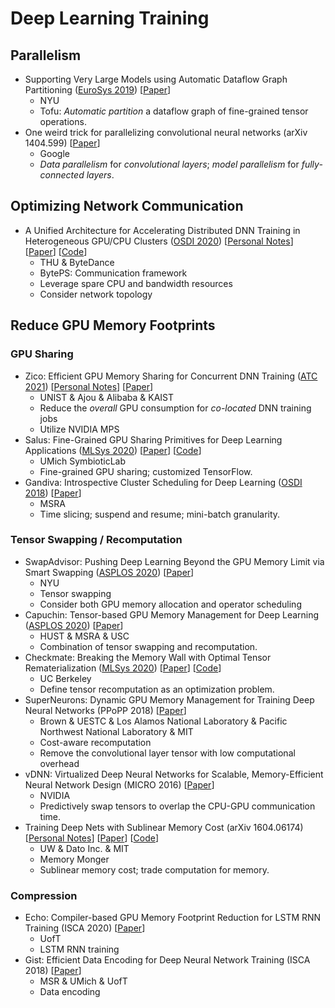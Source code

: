 # Deep Learning Training

## Parallelism

* Supporting Very Large Models using Automatic Dataflow Graph Partitioning ([EuroSys 2019](../../reading-notes/conference/eurosys-2019.md)) \[[Paper](https://doi.org/10.1145/3302424.3303953)]
  * NYU
  * Tofu: _Automatic partition_ a dataflow graph of fine-grained tensor operations.
* One weird trick for parallelizing convolutional neural networks (arXiv 1404.599) \[[Paper](https://arxiv.org/abs/1404.5997)]
  * Google
  * _Data parallelism_ for _convolutional layers_; _model parallelism_ for _fully-connected layers_.

## Optimizing Network Communication

* A Unified Architecture for Accelerating Distributed DNN Training in Heterogeneous GPU/CPU Clusters ([OSDI 2020](../../reading-notes/conference/osdi-2020/)) \[[Personal Notes](../../reading-notes/conference/osdi-2020/a-unified-architecture-for-accelerating-distributed-dnn-training-in-heterogeneous-gpu-cpu-clusters.md)] \[[Paper](https://www.usenix.org/conference/osdi20/presentation/jiang)] \[[Code](https://github.com/bytedance/byteps)]
  * THU & ByteDance
  * BytePS: Communication framework
  * Leverage spare CPU and bandwidth resources
  * Consider network topology

## Reduce GPU Memory Footprints

### GPU Sharing

* Zico: Efficient GPU Memory Sharing for Concurrent DNN Training ([ATC 2021](../../reading-notes/conference/atc-2021/)) \[[Personal Notes](../../reading-notes/conference/atc-2021/zico.md)] \[[Paper](https://www.usenix.org/conference/atc21/presentation/lim)]
  * UNIST & Ajou & Alibaba & KAIST
  * Reduce the _overall_ GPU consumption for _co-located_ DNN training jobs
  * Utilize NVIDIA MPS
* Salus: Fine-Grained GPU Sharing Primitives for Deep Learning Applications ([MLSys 2020](../../reading-notes/conference/mlsys-2020.md)) \[[Paper](https://proceedings.mlsys.org/paper\_files/paper/2020/hash/d9cd83bc91b8c36a0c7c0fcca59228f2-Abstract.html)] \[[Code](https://github.com/symbioticlab/salus)]
  * UMich SymbioticLab
  * Fine-grained GPU sharing; customized TensorFlow.
* Gandiva: Introspective Cluster Scheduling for Deep Learning ([OSDI 2018](../../reading-notes/conference/osdi-2018/)) \[[Paper](https://www.usenix.org/conference/osdi18/presentation/xiao)]
  * MSRA
  * Time slicing; suspend and resume; mini-batch granularity.

### Tensor Swapping / Recomputation

* SwapAdvisor: Pushing Deep Learning Beyond the GPU Memory Limit via Smart Swapping ([ASPLOS 2020](../../reading-notes/conference/asplos-2020.md)) \[[Paper](https://dl.acm.org/doi/10.1145/3373376.3378530)]
  * NYU
  * Tensor swapping
  * Consider both GPU memory allocation and operator scheduling
* Capuchin: Tensor-based GPU Memory Management for Deep Learning ([ASPLOS 2020](../../reading-notes/conference/asplos-2020.md)) \[[Paper](https://dl.acm.org/doi/10.1145/3373376.3378505)]
  * HUST & MSRA & USC
  * Combination of tensor swapping and recomputation.
* Checkmate: Breaking the Memory Wall with Optimal Tensor Rematerialization ([MLSys 2020](../../reading-notes/conference/mlsys-2020.md)) \[[Paper](https://proceedings.mlsys.org/paper\_files/paper/2020/hash/0b816ae8f06f8dd3543dc3d9ef196cab-Abstract.html)] \[[Code](https://github.com/parasj/checkmate)]
  * UC Berkeley
  * Define tensor recomputation as an optimization problem.
* SuperNeurons: Dynamic GPU Memory Management for Training Deep Neural Networks (PPoPP 2018) \[[Paper](https://dl.acm.org/doi/10.1145/3200691.3178491)]
  * Brown & UESTC & Los Alamos National Laboratory & Pacific Northwest National Laboratory & MIT
  * Cost-aware recomputation
  * Remove the convolutional layer tensor with low computational overhead
* vDNN: Virtualized Deep Neural Networks for Scalable, Memory-Efficient Neural Network Design (MICRO 2016) \[[Paper](https://dl.acm.org/doi/10.5555/3195638.3195660)]
  * NVIDIA
  * Predictively swap tensors to overlap the CPU-GPU communication time.
* Training Deep Nets with Sublinear Memory Cost (arXiv 1604.06174) \[[Personal Notes](../../Miscellaneous/arXiv-2016/training-deep-nets-with-sublinear-memory-cost.md)] \[[Paper](https://arxiv.org/abs/1604.06174)] \[[Code](https://github.com/dmlc/mxnet-memonger)]
  * UW & Dato Inc. & MIT
  * Memory Monger
  * Sublinear memory cost; trade computation for memory.

### Compression

* Echo: Compiler-based GPU Memory Footprint Reduction for LSTM RNN Training (ISCA 2020) \[[Paper](https://dl.acm.org/doi/abs/10.1109/ISCA45697.2020.00092)]
  * UofT
  * LSTM RNN training
* Gist: Efficient Data Encoding for Deep Neural Network Training (ISCA 2018) \[[Paper](https://www.microsoft.com/en-us/research/uploads/prod/2018/04/fiddle-gist-isca18.pdf)]
  * MSR & UMich & UofT
  * Data encoding
